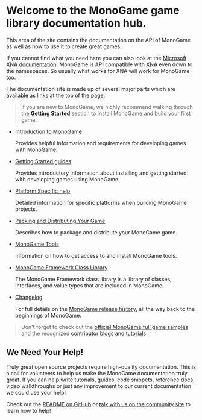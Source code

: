 # Welcome to the MonoGame game library documentation hub.

This area of the site contains the documentation on the API of MonoGame as well as how to use it to create great games.

If you cannot find what you need here you can also look at the [Microsoft XNA documentation](https://msdn.microsoft.com/en-us/library/bb200104.aspx). MonoGame is API compatible
with [XNA](https://msdn.microsoft.com/en-us/library/bb203940.aspx) even down to the namespaces. So usually what works for XNA will work for MonoGame too.

The documentation site is made up of several major parts which are available as links at the top of the page.  

> If you are new to MonoGame, we highly recommend walking through the **[Getting Started](articles/getting_started/getting_started.md)** section to Install MonoGame and build your first game.

* [Introduction to MonoGame](articles/introduction/introduction.md)
  
  Provides helpful information and requirements for developing games with MonoGame.

* [Getting Started guides](articles/getting_started/getting_started.md)

  Provides introductory information about installing and getting started with developing games using MonoGame.

* [Platform Specific help](articles/platform_specific/platform_specific.md)

  Detailed information for specific platforms when building MonoGame projects.

* [Packing and Distributing Your Game](articles/packaging_games.md)

  Describes how to package and distribute your MonoGame game.

* [MonoGame Tools](articles/tools/tools.md)

  Information on how to get access to and install MonoGame tools.

* [MonoGame Framework Class Library](https://docs.monogame.net/api/Microsoft.Xna.Framework.html)

  The MonoGame Framework class library is a library of classes, interfaces, and value types that are included in MonoGame.

* [Changelog](https://docs.monogame.net/CHANGELOG.html)

  For full details on the [MonoGame release history](https://docs.monogame.net/CHANGELOG.html), all the way back to the beginnings of MonoGame.

> Don't forget to check out the [official MonoGame full game samples](articles/samples.md) and the recognized [contributor blogs and tutorials](articles/tutorials.md).

## We Need Your Help!

Truly great open source projects require high-quality documentation.  This is a call for volunteers to help us make the MonoGame documentation truly great.  If you can help write tutorials, guides, code snippets, reference docs, video walkthroughs or just any improvement to our current documentation we could use your help!

Check out the [README on GitHub](https://github.com/MonoGame/MonoGame/blob/develop/README.md) or [talk with us on the community site](http://community.monogame.net/t/lets-improve-the-monogame-documentation/916) to learn how to help!
